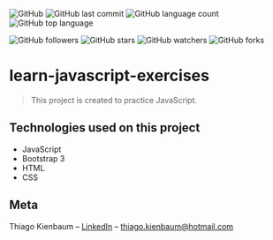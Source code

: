 ![GitHub](https://img.shields.io/github/license/ThiagoKienbaum/learn-javascript-exercises)
![GitHub last commit](https://img.shields.io/github/last-commit/ThiagoKienbaum/learn-javascript-exercises)
![GitHub language count](https://img.shields.io/github/languages/count/ThiagoKienbaum/learn-javascript-exercises)
![GitHub top language](https://img.shields.io/github/languages/top/ThiagoKienbaum/learn-javascript-exercises)


![GitHub followers](https://img.shields.io/github/followers/ThiagoKienbaum?label=Follow&style=social)
![GitHub stars](https://img.shields.io/github/stars/ThiagoKienbaum/learn-javascript-exercises?style=social)
![GitHub watchers](https://img.shields.io/github/watchers/ThiagoKienbaum/learn-javascript-exercises?style=social)
![GitHub forks](https://img.shields.io/github/forks/ThiagoKienbaum/learn-javascript-exercises?style=social)


# learn-javascript-exercises

> This project is created to practice JavaScript.

## Technologies used on this project
- JavaScript
- Bootstrap 3
- HTML
- CSS


## Meta

Thiago Kienbaum – [LinkedIn](https://www.linkedin.com/in/thiago-kienbaum/) – thiago.kienbaum@hotmail.com
